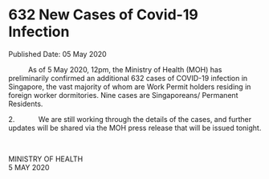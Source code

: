 <html>
    <meta http-equiv="Content-Type" content="text/html; charset=utf-8"/>
    <meta charset="utf-8"/>
    <title>632 New Cases of Covid-19 Infection</title>
    <body><h1>632 New Cases of Covid-19 Infection</h1>
    <p>Published Date: 05 May 2020</p> <p>&nbsp;&nbsp;&nbsp;&nbsp;&nbsp;&nbsp;&nbsp;&nbsp;&nbsp; As of 5 May 2020, 12pm, the Ministry of Health (MOH) has preliminarily confirmed an additional 632 cases of COVID-19 infection in Singapore, the vast majority of whom are Work Permit holders residing in foreign worker dormitories. Nine cases are Singaporeans/ Permanent Residents. </p><p>2.&nbsp;&nbsp;&nbsp;&nbsp;&nbsp;&nbsp;&nbsp;&nbsp;&nbsp;&nbsp;&nbsp; We are still working through the details of the cases, and further updates will be shared via the MOH press release that will be issued tonight. </p><p>&nbsp;</p><p>MINISTRY OF HEALTH<br>5 MAY 2020</p></body>
</html>
